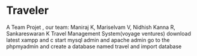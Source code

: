 # Traveler
A Team Projet , our team: Maniraj K, Mariselvam V, Nidhish Kanna R, Sankareswaran K
Travel Management System(voyage ventures)
download latest xampp and c start mysql admin and apache admin 
go to the phpmyadmin and create a database named travel and import database
